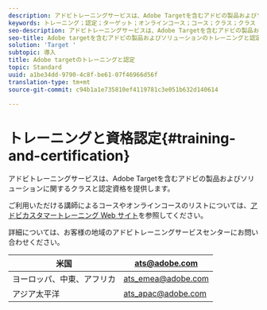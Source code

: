 ```yaml
---
description: アドビトレーニングサービスは、Adobe Targetを含むアドビの製品およびソリューションに関するクラスと認定資格を提供します。
keywords: トレーニング；認定；ターゲット；オンラインコース；コース；クラス；クラス
seo-description: アドビトレーニングサービスは、Adobe Targetを含むアドビの製品およびソリューションに関するクラスと認定資格を提供します。
seo-title: Adobe targetを含むアドビの製品およびソリューションのトレーニングと認定資格
solution: 'Target '
subtopic: 導入
title: Adobe targetのトレーニングと認定
topic: Standard
uuid: a1be34dd-9790-4c8f-be61-07f46966d56f
translation-type: tm+mt
source-git-commit: c94b1a1e735810ef4119781c3e051b632d140614

---
```



# トレーニングと資格認定{#training-and-certification}

アドビトレーニングサービスは、Adobe Targetを含むアドビの製品およびソリューションに関するクラスと認定資格を提供します。

ご利用いただける講師によるコースやオンラインコースのリストについては、[アドビカスタマートレーニング Web サイト](https://training.adobe.com/training/courses.html#solution=adobeTarget)を参照してください。

詳細については、お客様の地域のアドビトレーニングサービスセンターにお問い合わせください。

| 米国 | [ats@adobe.com](mailto:ats@adobe.com) |
|---|---|
| ヨーロッパ、中東、アフリカ | [ats_emea@adobe.com](mailto:ats_emea@adobe.com) |
| アジア太平洋 | [ats_apac@adobe.com](mailto:ats_apac@adobe.com) |

